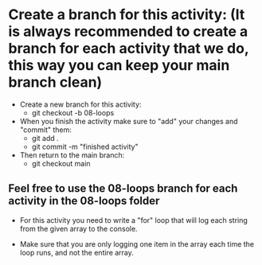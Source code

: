 # Create a branch for this activity: (It is always recommended to create a branch for each activity that we do, this way you can keep your main branch clean)
- Create a new branch for this activity:
    - git checkout -b 08-loops 
- When you finish the activity make sure to "add" your changes and "commit" them:
    - git add .
    - git commit -m "finished activity"
- Then return to the main branch:
    - git checkout main

## Feel free to use the 08-loops branch for each activity in the 08-loops folder

- For this activity you need to write a "for" loop that will log each string from the given array to the console.

- Make sure that you are only logging one item in the array each time the loop runs, and not the entire array.